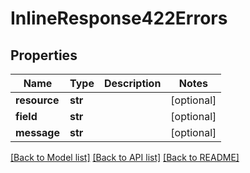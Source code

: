# InlineResponse422Errors

## Properties
Name | Type | Description | Notes
------------ | ------------- | ------------- | -------------
**resource** | **str** |  | [optional] 
**field** | **str** |  | [optional] 
**message** | **str** |  | [optional] 

[[Back to Model list]](../README.md#documentation-for-models) [[Back to API list]](../README.md#documentation-for-api-endpoints) [[Back to README]](../README.md)


